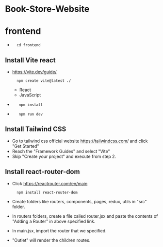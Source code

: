 # Book-Store-Website

# frontend

-       cd frontend

## Install Vite react 

- https://vite.dev/guide/

        npm create vite@latest ./
    - React
    - JavaScript

-        npm install
        
-        npm run dev

## Install Tailwind CSS

- Go to tailwind css official website https://tailwindcss.com/ and click "Get Started"
- Reach the "Framework Guides" and select "Vite"
- Skip "Create your project" and execute from step 2. 

## Install react-router-dom

- Click https://reactrouter.com/en/main

        npm install react-router-dom

- Create folders like routers, components, pages, redux, utils in "src" folder. 
- In routers folders, create a file called router.jsx and paste the contents of "Adding a Router" in above specified link.
- In main.jsx, import the router that we specified. 

- "Outlet" will render the children routes. 

